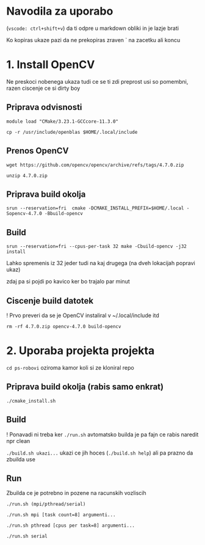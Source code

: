 # Navodila za uporabo

(`vscode: ctrl+shift+v`) da ti odpre u markdown obliki in je lazje brati

Ko kopiras ukaze pazi da ne prekopiras zraven \` na zacetku ali koncu

# 1. Install OpenCV

Ne preskoci nobenega ukaza tudi ce se ti zdi preprost usi so pomembni, razen ciscenje ce si dirty boy

## Priprava odvisnosti

`module load "CMake/3.23.1-GCCcore-11.3.0"`

`cp -r /usr/include/openblas $HOME/.local/include`


## Prenos OpenCV

`wget https://github.com/opencv/opencv/archive/refs/tags/4.7.0.zip`

`unzip 4.7.0.zip`

## Priprava build okolja
`srun --reservation=fri  cmake -DCMAKE_INSTALL_PREFIX=$HOME/.local -Sopencv-4.7.0 -Bbuild-opencv`

## Build
`srun --reservation=fri --cpus-per-task 32 make -Cbuild-opencv -j32 install`

Lahko spremenis iz 32 jeder tudi na kaj drugega (na dveh lokacijah popravi ukaz)

zdaj pa si pojdi po kavico ker bo trajalo par minut

## Ciscenje build datotek

! Prvo preveri da se je OpenCV instaliral v ~/.local/include itd

`rm -rf 4.7.0.zip opencv-4.7.0 build-opencv`


# 2. Uporaba projekta projekta
`cd ps-robovi` oziroma kamor koli si ze kloniral repo

## Priprava build okolja (rabis samo enkrat)
`./cmake_install.sh`

## Build
! Ponavadi ni treba ker `./run.sh` avtomatsko builda je pa fajn ce rabis naredit npr clean

`./build.sh ukazi...` ukazi ce jih hoces (`./build.sh help`) ali pa prazno da zbuilda use

## Run

Zbuilda ce je potrebno in pozene na racunskih vozliscih

`./run.sh (mpi/pthread/serial)`

`./run.sh mpi [task count=8] argumenti...`

`./run.sh pthread [cpus per task=8] argumenti...`

`./run.sh serial`



